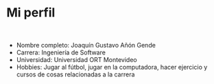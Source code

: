 # Mi perfil

<br>

* Nombre completo:  Joaquín Gustavo Añón Gende
* Carrera:  Ingeniería de Software
* Universidad:  Universidad ORT Montevideo
* Hobbies:  Jugar al fútbol, jugar en la computadora, hacer ejercicio y cursos de cosas relacionadas a la carrera 

